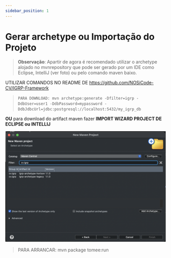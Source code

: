 ```yaml
---
sidebar_position: 1
---
```


#  Gerar archetype ou Importação do Projeto
>**Observação**: Apartir de agora é recomendado utilizar o archetype alojado no mvnrepository que pode ser gerado por um IDE como Eclipse, IntelliJ (ver foto) ou pelo comando maven baixo.

UTILIZAR COMANDOS NO README DE https://github.com/NOSiCode-CV/IGRP-Framework

>`PARA DOWNLOAD: mvn archetype:generate -Dfilter=igrp -DdbUser=user1 -DdbPassword=mypassword -DdbJdbcUrl=jdbc:postgresql://localhost:5432/my_igrp_db`

**OU** para download do artifact maven fazer **IMPORT WIZARD PROJECT DE ECLIPSE ou INTELLIJ**

![Projeto Maven](img/mavenProject.png)

> PARA ARRANCAR: mvn package tomee:run






